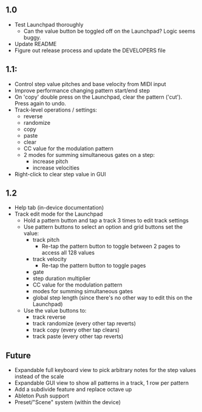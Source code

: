 ## 1.0
- Test Launchpad thoroughly
  - Can the value button be toggled off on the Launchpad? Logic seems buggy.
- Update README
- Figure out release process and update the DEVELOPERS file

## 1.1:
- Control step value pitches and base velocity from MIDI input
- Improve performance changing pattern start/end step
- On 'copy' double press on the Launchpad, clear the pattern ('cut'). Press again to undo.
- Track-level operations / settings:
  - reverse
  - randomize
  - copy
  - paste
  - clear
  - CC value for the modulation pattern
  - 2 modes for summing simultaneous gates on a step:
    - increase pitch
    - increase velocities
- Right-click to clear step value in GUI

## 1.2
- Help tab (in-device documentation)
- Track edit mode for the Launchpad
  - Hold a pattern button and tap a track 3 times to edit track settings
  - Use pattern buttons to select an option and grid buttons set the value:
    - track pitch
      - Re-tap the pattern button to toggle between 2 pages to access all 128 values
    - track velocity
      - Re-tap the pattern button to toggle pages
    - gate
    - step duration multiplier
    - CC value for the modulation pattern
    - modes for summing simultaneous gates
    - global step length (since there's no other way to edit this on the Launchpad)
  - Use the value buttons to:
    - track reverse
    - track randomize (every other tap reverts)
    - track copy (every other tap clears)
    - track paste  (every other tap reverts)

## Future
- Expandable full keyboard view to pick arbitrary notes for the step values instead of the scale
- Expandable GUI view to show all patterns in a track, 1 row per pattern
- Add a subdivide feature and replace octave up
- Ableton Push support
- Preset/"Scene" system (within the device)